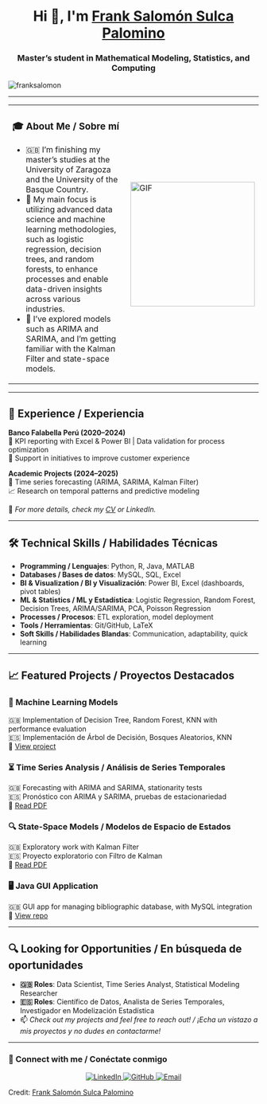 <h1 align="center">Hi 👋, I'm <a href="https://github.com/franksalomon" target="blank">
Frank Salomón Sulca Palomino</a></h1>
<h3 align="center">Master’s student in Mathematical Modeling, Statistics, and Computing</h3>

<p align="left">
  <img src="https://komarev.com/ghpvc/?username=franksalomon&label=Profile%20views&color=0e75b6&style=flat" alt="franksalomon" />
</p>

---

<table>
  <tr>
    <td>
      <h3>🎓 About Me / Sobre mí</h3>
      <ul>
        <li>🇬🇧 I’m finishing my master’s studies at the University of Zaragoza and the University of the Basque Country.</li>
        <li>🤖 My main focus is utilizing advanced data science and machine learning methodologies, such as logistic regression, decision trees, and random forests, to enhance processes and enable data-driven insights across various industries.</li>
        <li>🎨 I’ve explored models such as ARIMA and SARIMA, and I’m getting familiar with the Kalman Filter and state-space models.</li>
      </ul>
    </td>
    <td width="33%">
      <img align="right" height="250" alt="GIF" src="https://media.giphy.com/media/SWoSkN6DxTszqIKEqv/giphy.gif">
    </td>
  </tr>
</table>

---

## 💼 Experience / Experiencia

**Banco Falabella Perú (2020–2024)**  
📌 KPI reporting with Excel & Power BI | Data validation for process optimization  
📌 Support in initiatives to improve customer experience  

**Academic Projects (2024–2025)**  
🔬 Time series forecasting (ARIMA, SARIMA, Kalman Filter)  
📈 Research on temporal patterns and predictive modeling  

📄 *For more details, check my [CV](#) or LinkedIn.*

---

## 🛠️ Technical Skills / Habilidades Técnicas

- **Programming / Lenguajes**: Python, R, Java, MATLAB  
- **Databases / Bases de datos**: MySQL, SQL, Excel  
- **BI & Visualization / BI y Visualización**: Power BI, Excel (dashboards, pivot tables)  
- **ML & Statistics / ML y Estadística**: Logistic Regression, Random Forest, Decision Trees, ARIMA/SARIMA, PCA, Poisson Regression  
- **Processes / Procesos**: ETL exploration, model deployment  
- **Tools / Herramientas**: Git/GitHub, LaTeX  
- **Soft Skills / Habilidades Blandas**: Communication, adaptability, quick learning  

---

## 📈 Featured Projects / Proyectos Destacados

### 🧠 Machine Learning Models  
🇬🇧 Implementation of Decision Tree, Random Forest, KNN with performance evaluation  
🇪🇸 Implementación de Árbol de Decisión, Bosques Aleatorios, KNN  
🔗 [View project](https://franksalomon.github.io/Machine-Learning-Models/)

### ⏳ Time Series Analysis / Análisis de Series Temporales  
🇬🇧 Forecasting with ARIMA and SARIMA, stationarity tests  
🇪🇸 Pronóstico con ARIMA y SARIMA, pruebas de estacionariedad  
🔗 [Read PDF](https://github.com/franksalomon/time-series/blob/main/Series_Temporales_Bloque1.pdf)

### 🔍 State-Space Models / Modelos de Espacio de Estados  
🇬🇧 Exploratory work with Kalman Filter  
🇪🇸 Proyecto exploratorio con Filtro de Kalman  
🔗 [Read PDF](https://github.com/franksalomon/Structural-Time-Series-Models/blob/main/MEST_Bloque_2.pdf)

### 🖥️ Java GUI Application  
🇬🇧 GUI app for managing bibliographic database, with MySQL integration  
🔗 [View repo](https://github.com/franksalomon/mi-proyecto-java)

---

## 🔍 Looking for Opportunities / En búsqueda de oportunidades

- **🇬🇧 Roles**: Data Scientist, Time Series Analyst, Statistical Modeling Researcher  
- **🇪🇸 Roles**: Científico de Datos, Analista de Series Temporales, Investigador en Modelización Estadística  
- 📫 *Check out my projects and feel free to reach out! / ¡Echa un vistazo a mis proyectos y no dudes en contactarme!*

---

### 🔗 Connect with me / Conéctate conmigo

<p align="center">
  <a href="https://linkedin.com/in/frank-salomon-8251a51a8/" target="blank">
    <img src="https://img.icons8.com/doodle/40/000000/linkedin--v2.png" alt="LinkedIn"/>
  </a>
  <a href="https://github.com/franksalomon" target="blank">
    <img src="https://img.icons8.com/doodle/40/000000/github--v1.png" alt="GitHub"/>
  </a>
  <a href="mailto:salomo.ssp.96@gmail.com" target="blank">
    <img src="https://img.icons8.com/doodle/40/000000/gmail-new.png" alt="Email"/>
  </a>
</p>


Credit: [Frank Salomón Sulca Palomino](https://github.com/franksalomon)
